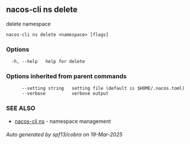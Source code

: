 ## nacos-cli ns delete

delete namespace

```
nacos-cli ns delete <namespace> [flags]
```

### Options

```
  -h, --help   help for delete
```

### Options inherited from parent commands

```
      --setting string   setting file (default is $HOME/.nacos.toml)
      --verbose          verbose output
```

### SEE ALSO

* [nacos-cli ns](nacos-cli_ns.md)	 - namespace management

###### Auto generated by spf13/cobra on 19-Mar-2025
